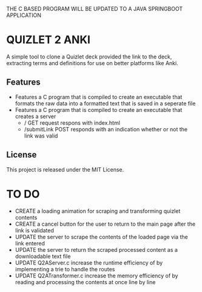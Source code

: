 THE C BASED PROGRAM WILL BE UPDATED TO A JAVA SPRINGBOOT APPLICATION

# QUIZLET 2 ANKI

A simple tool to clone a Quizlet deck provided the link to the deck, extracting terms and definitions for use on better platforms like Anki.

## Features

- Features a C program that is compiled to create an executable that formats the raw data into a formatted text that is saved in a seperate file 
- Features a C program that is compiled to create an executable that creates a server
  - / GET request respons with index.html
  - /submitLink POST responds with an indication whether or not the link was valid
  
## License

This project is released under the MIT License.

# TO DO

- CREATE a loading animation for scraping and transforming quizlet contents
- CREATE a cancel button for the user to return to the main page after the link is validated
- UPDATE the server to scrape the contents of the loaded page via the link entered
- UPDATE the server to return the scraped processed content as a downloadable text file
- UPDATE Q2AServer.c increase the runtime efficiency of  by implementing a trie to handle the routes
- UPDATE Q2ATransformer.c increase the memory efficiency of by reading and processing the contents at once line by line
